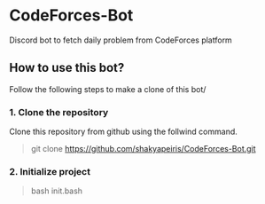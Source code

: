 # CodeForces-Bot

Discord bot to fetch daily problem from CodeForces platform

## How to use this bot?

Follow the following steps to make a clone of this bot/

### 1. Clone the repository

Clone this repository from github using the follwind command.

> git clone https://github.com/shakyapeiris/CodeForces-Bot.git

### 2. Initialize project

> bash init.bash
